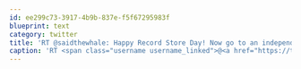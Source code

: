 ```yaml
---
id: ee299c73-3917-4b9b-837e-f5f67295983f
blueprint: text
category: twitter
title: 'RT @saidthewhale: Happy Record Store Day! Now go to an independent record store and buy something!'
caption: 'RT <span class="username username_linked">@<a href="https://twitter.com/saidthewhale" title="Said The Whale">saidthewhale</a></span>: Happy Record Store Day! Now go to an independent record store and buy something!'
---
```


